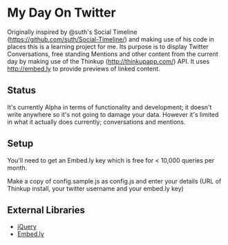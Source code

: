 # My Day On Twitter

Originally inspired by @suth's Social Timeline (https://github.com/suth/Social-Timeline/) and making use of his code in places this is a learning project for me. Its purpose is to display Twitter Conversations, free standing Mentions and other content from the current day by making use of the Thinkup (http://thinkupapp.com/) API. It uses http://embed.ly to provide previews of linked content.

## Status
It's currently Alpha in terms of functionality and development; it doesn't write anywhere so it's not going to damage your data. However it's limited in what it actually does currently; conversations and mentions.

## Setup

You'll need to get an Embed.ly key which is free for < 10,000 queries per month.

Make a copy of config.sample.js as config.js and enter your details (URL of Thinkup install, your twitter username and your embed.ly key)

## External Libraries

- [jQuery](http://jquery.com/)
- [Embed.ly](http://embed.ly/)